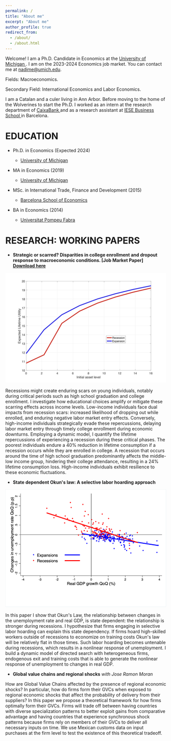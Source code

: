 ```yaml
---
permalink: /
title: "About me"
excerpt: "About me"
author_profile: true
redirect_from: 
  - /about/
  - /about.html
---
```


Welcome! I am a Ph.D. Candidate in Economics at the <a href="https://lsa.umich.edu/econ/doctoral-program.html" target="_blank"> University of Michigan </a>. I am on the 2023-2024 Economics job market. You can contact me at <a href = "mailto: nadime@umich.edu">nadime@umich.edu</a>. 

Fields: Macroeconomics.

Secondary Field: International Economics and Labor Economics.

I am a Catalan and a culer living in Ann Arbor. Before moving to the home of the Wolverines to start the Ph.D. I worked as an intern at the research department of <a href="https://www.caixabankresearch.com/en" target="_blank"> CaixaBank </a> and as a research assistant at <a href="https://www.iese.edu/" target="_blank"> IESE Business School </a> in Barcelona. 

EDUCATION
======

- Ph.D. in Economics (Expected 2024)
  - <a href="https://lsa.umich.edu/econ/doctoral-program.html" target="_blank"> University of Michigan </a> 

- MA in Economics (2019)
  - <a href="https://lsa.umich.edu/econ/doctoral-program.html" target="_blank"> University of Michigan </a> 

- MSc. in International Trade, Finance and Development (2015)
  - <a href="https://bse.eu/" target="_blank"> Barcelona School of Economics </a> 

- BA in Economics (2014)
  - <a href="https://www.upf.edu/" target="_blank"> Universitat Pompeu Fabra </a> 

RESEARCH: WORKING PAPERS
======

- **Strategic or scarred? Disparities in college enrollment and dropout response to macroeconomic conditions. [Job Market Paper] <a href="https://drive.google.com/uc?export=download&id=1w2fmktsDQWks6DhQtxBagb8_3Vbr82pM" target="_blank"> Download here </a>**

![](CF1.png)

Recessions might create enduring scars on young individuals, notably during critical periods such as high school graduation and college enrollment. I investigate how educational choices amplify or mitigate these scarring effects across income levels. Low-income individuals face dual impacts from recession scars: increased likelihood of dropping out while enrolled, and enduring negative labor market entry effects. Conversely, high-income individuals strategically evade these repercussions, delaying labor market entry through timely college enrollment during economic downturns. Employing a dynamic model, I quantify the lifetime repercussions of experiencing a recession during these critical phases. The poorest individuals endure a 40% reduction in lifetime consumption if a recession occurs while they are enrolled in college. A recession that occurs around the time of high school graduation predominantly affects the middle-low income group, hindering their college attendance, resulting in a 24% lifetime consumption loss. High-income individuals exhibit resilience to these economic fluctuations.

- **State dependent Okun's law: A selective labor hoarding approach**

![](State_dependent.png)

In this paper I show that Okun's Law, the relationship between changes in the unemployment rate and real GDP, is state dependent: the relationship is stronger during recessions. I hypothesize that firms engaging in selective labor hoarding can explain this state dependency. If firms hoard high-skilled workers outside of recessions to economize on training costs Okun's law will be relatively flat in those times. Such labor hoarding becomes untenable during recessions, which results in a nonlinear response of unemployment. I build a dynamic model of directed search with heterogeneous firms, endogenous exit and training costs that is able to generate the nonlinear response of unemployment to changes in real GDP.

- **Global value chains and regional shocks** *with Jose Ramon Moran*

How are Global Value Chains affected by the presence of regional economic shocks? In particular, how do firms form their GVCs when exposed to regional economic shocks that affect the probability of delivery from their suppliers? In this paper we propose a theoretical framework for how firms optimally form their GVCs. Firms will trade off between having countries with diverse specialization patterns to better exploit gains from comparative advantage and having countries that experience synchronous shock patterns because firms rely on members of their GVCs to deliver all necessary inputs on time. We use Mexican customs data on input purchases at the firm level to test the existence of this theoretical tradeoff. 




